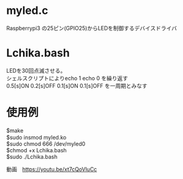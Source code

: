 # myled.c
Raspberrypi3 の25ピン(GPIO25)からLEDを制御するデバイスドライバ
# Lchika.bash
LEDを30回点滅させる。<br>
シェルスクリプトによりecho 1 echo 0 を繰り返す<br>
0.5[s]ON 0.2[s]OFF 0.1[s]ON 0.1[s]OFF を一周期とみなす<br>

# 使用例
$make　<br>
$sudo insmod myled.ko <br>
$sudo chmod 666 /dev/myled0 <br>
$chmod +x Lchika.bash <br>
$sudo ./Lchika.bash <br>


動画　https://youtu.be/xt7cQoVluCc
